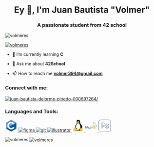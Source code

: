 <h1 align="center">Ey 👋, I'm Juan Bautista "Volmer"</h1>
<h3 align="center">A passionate student from 42 school</h3>

<p align="left"> <img src="https://komarev.com/ghpvc/?username=volmeres&label=Profile%20views&color=0e75b6&style=flat" alt="volmeres" /> </p>

<p align="left"> <a href="https://github.com/ryo-ma/github-profile-trophy"><img src="https://github-profile-trophy.vercel.app/?username=volmeres" alt="volmeres" /></a> </p>

- 🌱 I’m currently learning **C**

- 💬 Ask me about **42School**

- 📫 How to reach me **volmer394@gmail.com**

<h3 align="left">Connect with me:</h3>
<p align="left">
<a href="https://linkedin.com/in/juan-bautista-delorme-pinedo-000697264/" target="blank"><img align="center" src="https://raw.githubusercontent.com/rahuldkjain/github-profile-readme-generator/master/src/images/icons/Social/linked-in-alt.svg" alt="juan-bautista-delorme-pinedo-000697264/" height="30" width="40" /></a>
</p>

<h3 align="left">Languages and Tools:</h3>
<p align="left"> <a href="https://www.cprogramming.com/" target="_blank" rel="noreferrer"> <img src="https://raw.githubusercontent.com/devicons/devicon/master/icons/c/c-original.svg" alt="c" width="40" height="40"/> </a> <a href="https://www.figma.com/" target="_blank" rel="noreferrer"> <img src="https://www.vectorlogo.zone/logos/figma/figma-icon.svg" alt="figma" width="40" height="40"/> </a> <a href="https://git-scm.com/" target="_blank" rel="noreferrer"> <img src="https://www.vectorlogo.zone/logos/git-scm/git-scm-icon.svg" alt="git" width="40" height="40"/> </a> <a href="https://www.adobe.com/in/products/illustrator.html" target="_blank" rel="noreferrer"> <img src="https://www.vectorlogo.zone/logos/adobe_illustrator/adobe_illustrator-icon.svg" alt="illustrator" width="40" height="40"/> </a> <a href="https://www.linux.org/" target="_blank" rel="noreferrer"> <img src="https://raw.githubusercontent.com/devicons/devicon/master/icons/linux/linux-original.svg" alt="linux" width="40" height="40"/> </a> <a href="https://www.mysql.com/" target="_blank" rel="noreferrer"> <img src="https://raw.githubusercontent.com/devicons/devicon/master/icons/mysql/mysql-original-wordmark.svg" alt="mysql" width="40" height="40"/> </a> <a href="https://www.photoshop.com/en" target="_blank" rel="noreferrer"> <img src="https://raw.githubusercontent.com/devicons/devicon/master/icons/photoshop/photoshop-line.svg" alt="photoshop" width="40" height="40"/> </a> </p>

<p><img align="left" src="https://github-readme-stats.vercel.app/api/top-langs?username=volmeres&show_icons=true&locale=en&layout=compact" alt="volmeres" /></p>

<p>&nbsp;<img align="center" src="https://github-readme-stats.vercel.app/api?username=volmeres&show_icons=true&locale=en" alt="volmeres" /></p>
